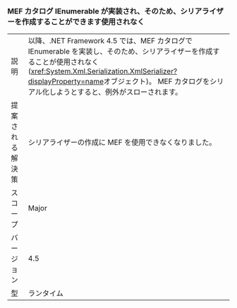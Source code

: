 ### <a name="mef-catalogs-implement-ienumerable-and-therefore-can-no-longer-be-used-to-create-a-serializer"></a>MEF カタログ IEnumerable が実装され、そのため、シリアライザーを作成することができます使用されなく

|   |   |
|---|---|
|説明|以降、.NET Framework 4.5 では、MEF カタログで IEnumerable を実装し、そのため、シリアライザーを作成することが使用されなく (<xref:System.Xml.Serialization.XmlSerializer?displayProperty=name>オブジェクト)。 MEF カタログをシリアル化しようとすると、例外がスローされます。|
|提案される解決策|シリアライザーの作成に MEF を使用できなくなりました。|
|スコープ|Major|
|バージョン|4.5|
|型|ランタイム|

